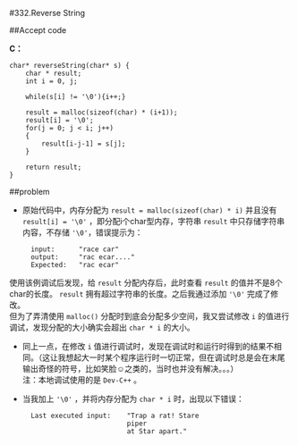 #332.Reverse String

##Accept code

**C：**

	char* reverseString(char* s) {
	    char * result;
	    int i = 0, j;
	    
	    while(s[i] != '\0'){i++;}
	    
	    result = malloc(sizeof(char) * (i+1));
	    result[i] = '\0';
	    for(j = 0; j < i; j++)
	    {
	        result[i-j-1] = s[j];
	    }
	    
	    return result;
	}

##problem

* 原始代码中，内存分配为 `result = malloc(sizeof(char) * i)` 并且没有 `result[i] = '\0'` ，即分配i个char型内存，字符串 `result` 中只存储字符串内容，不存储 `'\0'`，错误提示为：

		input:		"race car"
		output:		"rac ecar...."
		Expected:	"rac ecar"
使用该例调试后发现，给 `result` 分配内存后，此时查看 `result` 的值并不是8个char的长度。 `result` 拥有超过字符串的长度。之后我通过添加 `'\0'` 完成了修改。  
但为了弄清使用 `malloc()` 分配时到底会分配多少空间，我又尝试修改 `i` 的值进行调试，发现分配的大小确实会超出 `char * i` 的大小。

* 同上一点，在修改 `i` 值进行调试时，发现在调试时和运行时得到的结果不相同。（这让我想起大一时某个程序运行时一切正常，但在调试时总是会在末尾输出奇怪的符号，比如笑脸☺之类的，当时也并没有解决。。。）  
注：本地调试使用的是 `Dev-C++` 。

* 当我加上 `'\0'` ，并将内存分配为 `char * i` 时，出现以下错误：

		Last executed input:	"Trap a rat! Stare
								piper
								at Star apart."